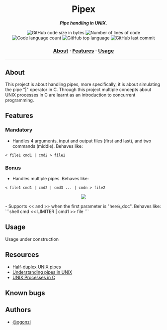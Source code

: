 <h1 align="center">
	Pipex
</h1>

<p align="center">
	<b><i>Pipe handling in UNIX.</i></b><br>
</p>
<p align="center">
	<img alt="GitHub code size in bytes" src="https://img.shields.io/github/languages/code-size/ogonzi/pipex?color=lightblue" />
	<img alt="Number of lines of code" src="https://img.shields.io/tokei/lines/github/ogonzi/pipex?color=critical" />
	<img alt="Code language count" src="https://img.shields.io/github/languages/count/ogonzi/pipex?color=yellow" />
	<img alt="GitHub top language" src="https://img.shields.io/github/languages/top/ogonzi/pipex?color=blue" />
	<img alt="GitHub last commit" src="https://img.shields.io/github/last-commit/ogonzi/pipex?color=green" />
</p>

<h3 align="center">
	<a href="#about">About</a>
	<span> · </span>
	<a href="#features">Features</a>
	<span> · </span>
	<a href="#usage">Usage</a>
</h3>

---

## About

This project is about handling pipes, more specifically, it is about simulating the pipe "|" operator in C. Through this project multiple concepts about UNIX processes in C are learnt as an introduction to concurrent programming.

## Features

### Mandatory

- Handles 4 arguments, input and output files (first and last), and two commands (middle). Behaves like:
```shell
< file1 cmd1 | cmd2 > file2 
```

### Bonus

- Handles multiple pipes. Behaves like:
```shell
< file1 cmd1 | cmd2 | cmd3 ... | cmdn > file2 
```
<p align="center">
	<img src="https://github.com/ogonzi/push_swap/blob/dev/scheme.jpg" />
</p>
- Supports << and >> when the first parameter is "here\_doc". Behaves like:
```shell
cmd << LIMITER | cmd1 >> file 
```

## Usage

Usage under construction

## Resources

- [Half-duplex UNIX pipes](https://tldp.org/LDP/lpg/node9.html#SECTION00720000000000000000)
- [Understanding pipes in UNIX](https://medium.com/swlh/understanding-pipes-in-unix-with-a-sample-implementation-9fe110d36412)
- [UNIX Processes in C](https://www.youtube.com/playlist?list=PLfqABt5AS4FkW5mOn2Tn9ZZLLDwA3kZUY)

## Known bugs


## Authors

- [@ogonzi](https://www.github.com/ogonzi)

